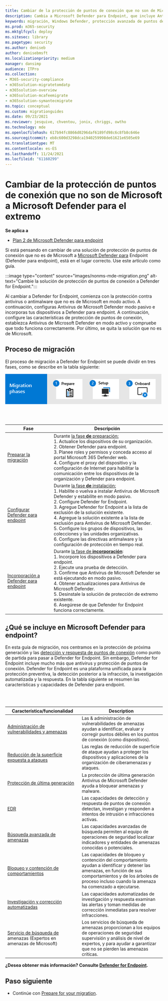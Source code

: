 ```yaml
---
title: Cambiar de la protección de puntos de conexión que no son de Microsoft a Microsoft Defender para el extremo
description: Cambia a Microsoft Defender para Endpoint, que incluye Antivirus de Microsoft Defender para la solución de protección de puntos de conexión.
keywords: migración, Windows Defender, protección avanzada de puntos de conexión, antivirus, antimalware, modo pasivo, modo activo
ms.prod: m365-security
ms.mktglfcycl: deploy
ms.sitesec: library
ms.pagetype: security
ms.author: deniseb
author: denisebmsft
ms.localizationpriority: medium
manager: dansimp
audience: ITPro
ms.collection:
- M365-security-compliance
- m365solution-migratetomdatp
- m365solution-overview
- m365solution-mcafeemigrate
- m365solution-symantecmigrate
ms.topic: conceptual
ms.custom: migrationguides
ms.date: 09/23/2021
ms.reviewer: jesquive, chventou, jonix, chriggs, owtho
ms.technology: mde
ms.openlocfilehash: 617b94fc8866d0296daf6189fd98c6c8fb8c646e
ms.sourcegitcommit: eb8c600d3298dca1940259998de61621e6505e69
ms.translationtype: MT
ms.contentlocale: es-ES
ms.lasthandoff: 11/24/2021
ms.locfileid: "61160299"
---
```

# <a name="make-the-switch-from-non-microsoft-endpoint-protection-to-microsoft-defender-for-endpoint"></a>Cambiar de la protección de puntos de conexión que no son de Microsoft a Microsoft Defender para el extremo

**Se aplica a**
- [Plan 2 de Microsoft Defender para endpoint](https://go.microsoft.com/fwlink/?linkid=2154037)

Si está pensando en cambiar de una solución de protección de puntos de conexión que no es de Microsoft a [Microsoft Defender para](microsoft-defender-endpoint.md) Endpoint (Defender para endpoint), está en el lugar correcto. Use este artículo como guía.

:::image type="content" source="images/nonms-mde-migration.png" alt-text="Cambie la solución de protección de puntos de conexión a Defender for Endpoint.":::

Al cambiar a Defender for Endpoint, comienza con la protección contra antivirus o antimalware que no es de Microsoft en modo activo. A continuación, configuras Antivirus de Microsoft Defender modo pasivo e incorporas tus dispositivos a Defender para endpoint. A continuación, configure las características de protección de puntos de conexión, establezca Antivirus de Microsoft Defender en modo activo y compruebe que todo funciona correctamente. Por último, se quita la solución que no es de Microsoft.

## <a name="the-migration-process"></a>Proceso de migración

El proceso de migración a Defender for Endpoint se puede dividir en tres fases, como se describe en la tabla siguiente:

![Proceso de migración de MDE.](images/phase-diagrams/migration-phases.png)

<br/><br/>

|Fase|Descripción|
|--|--|
|[Preparar la migración](switch-to-microsoft-defender-prepare.md)|Durante [la fase **de** preparación:](switch-to-microsoft-defender-prepare.md) <br/>1. Actualice los dispositivos de su organización.<br/>2. Obtener Defender para endpoint.<br/>3. Planee roles y permisos y conceda acceso al portal Microsoft 365 Defender web.<br/>4. Configure el proxy del dispositivo y la configuración de Internet para habilitar la comunicación entre los dispositivos de la organización y Defender para endpoint. |
|[Configurar Defender para endpoint](switch-to-microsoft-defender-setup.md)|Durante [la fase **de** instalación:](switch-to-microsoft-defender-setup.md) <br/>1. Habilite o vuelva a instalar Antivirus de Microsoft Defender y estabilite en modo pasivo.<br/>2. Configure Defender for Endpoint.<br/>3. Agregue Defender for Endpoint a la lista de exclusión de la solución existente.<br/>4. Agregue la solución existente a la lista de exclusión para Antivirus de Microsoft Defender.<br/>5. Configure los grupos de dispositivos, las colecciones y las unidades organizativas.<br/>6. Configure las directivas antimalware y la configuración de protección en tiempo real.|
|[Incorporación a Defender para endpoint](switch-to-microsoft-defender-onboard.md)|Durante [la fase de **incorporación**](switch-to-microsoft-defender-onboard.md): <br/>1. Incorpore los dispositivos a Defender para endpoint.<br/>2. Ejecute una prueba de detección.<br/>3. Confirme que Antivirus de Microsoft Defender se está ejecutando en modo pasivo.<br/>4. Obtener actualizaciones para Antivirus de Microsoft Defender.<br/>5. Desinstale la solución de protección de extremo existente.<br/>6. Asegúrese de que Defender for Endpoint funciona correctamente.|

## <a name="whats-included-in-microsoft-defender-for-endpoint"></a>¿Qué se incluye en Microsoft Defender para endpoint?

En esta guía de [](microsoft-defender-antivirus-in-windows-10.md) migración, nos centramos en la protección de próxima generación y las [detección y respuesta de puntos de conexión](overview-endpoint-detection-response.md) como punto de partida para pasar a Defender for Endpoint. Sin embargo, Defender for Endpoint incluye mucho más que antivirus y protección de puntos de conexión. Defender for Endpoint es una plataforma unificada para la protección preventiva, la detección posterior a la infracción, la investigación automatizada y la respuesta. En la tabla siguiente se resumen las características y capacidades de Defender para endpoint.

<br/><br/>

|Característica/funcionalidad|Description|
|---|---|
|[Administración de vulnerabilidades y amenazas](next-gen-threat-and-vuln-mgt.md)|Las & administración de vulnerabilidades de amenazas ayudan a identificar, evaluar y corregir puntos débiles en los puntos de conexión (como dispositivos).|
|[Reducción de la superficie expuesta a ataques](overview-attack-surface-reduction.md)|Las reglas de reducción de superficie de ataque ayudan a proteger los dispositivos y aplicaciones de la organización de ciberamenazas y ataques.|
|[Protección de última generación](microsoft-defender-antivirus-in-windows-10.md)|La protección de última generación Antivirus de Microsoft Defender ayuda a bloquear amenazas y malware.|
|[EDR](overview-endpoint-detection-response.md)|Las capacidades de detección y respuesta de puntos de conexión detectan, investigan y responden a intentos de intrusión e infracciones activas.|
|[Búsqueda avanzada de amenazas](advanced-hunting-overview.md)|Las capacidades avanzadas de búsqueda permiten al equipo de operaciones de seguridad localizar indicadores y entidades de amenazas conocidas o potenciales.|
|[Bloqueo y contención de comportamientos](behavioral-blocking-containment.md)|Las capacidades de bloqueo y contención del comportamiento ayudan a identificar y detener las amenazas, en función de sus comportamientos y de los árboles de proceso incluso cuando la amenaza ha comenzado a ejecutarse.|
|[Investigación y corrección automatizadas](automated-investigations.md)|Las capacidades automatizadas de investigación y respuesta examinan las alertas y toman medidas de corrección inmediatas para resolver infracciones.|
|[Servicio de búsqueda de](microsoft-threat-experts.md) amenazas (Expertos en amenazas de Microsoft)|Los servicios de búsqueda de amenazas proporcionan a los equipos de operaciones de seguridad supervisión y análisis de nivel de expertos, y para ayudar a garantizar que no se pierden las amenazas críticas.|

**¿Desea obtener más información? Consulte [Defender for Endpoint](microsoft-defender-endpoint.md).**

## <a name="next-step"></a>Paso siguiente

- Continúe con [Prepare for your migration](switch-to-microsoft-defender-prepare.md).
